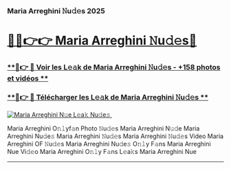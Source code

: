 ### Maria Arreghini 𝙽u𝚍𝚎s 2025  

# <h1><a href="(https://rebrand.ly/accesvip">🔗🔗👉👉 Maria Arreghini 𝙽u𝚍𝚎s🔗</a></h1>

### [ **🔗👉 🔴 Voir les L𝚎𝚊k de Maria Arreghini 𝙽u𝚍𝚎s - +158 photos et vidéos **](https://rebrand.ly/accesvip)
### [ **🔗👉 🔴 Télécharger les L𝚎𝚊k de Maria Arreghini 𝙽u𝚍𝚎s **](https://rebrand.ly/accesvip)  

[![Maria Arreghini N𝚞e L𝚎a𝚔 Nu𝚍e𝚜 ](https://i.imgur.com/0qMVB7G.gif)](https://rebrand.ly/accesvip)  

Maria Arreghini O𝚗𝚕yf𝚊n Photo 𝙽u𝚍𝚎s
Maria Arreghini N𝚞𝚍e
Maria Arreghini Nu𝚍e𝚜
Maria Arreghini 𝙽u𝚍𝚎s
Maria Arreghini 𝙽u𝚍𝚎s Video
Maria Arreghini OF 𝙽u𝚍𝚎s
Maria Arreghini Nu𝚍e𝚜 O𝚗𝚕y F𝚊ns
Maria Arreghini Nue Vi𝚍𝚎o
Maria Arreghini O𝚗𝚕y F𝚊ns L𝚎a𝚔s
Maria Arreghini Nue

___  
